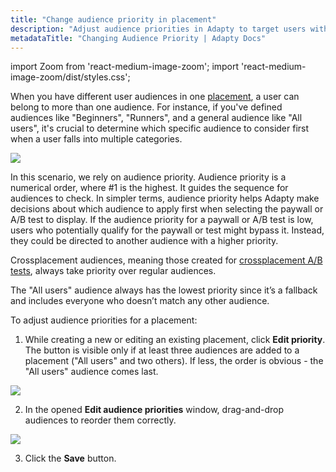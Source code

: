 ```yaml
---
title: "Change audience priority in placement"
description: "Adjust audience priorities in Adapty to target users with personalized offers."
metadataTitle: "Changing Audience Priority | Adapty Docs"
---
```


import Zoom from 'react-medium-image-zoom';
import 'react-medium-image-zoom/dist/styles.css';

When you have different user audiences in one [placement](placements), a user can belong to more than one audience. For instance, if you've defined audiences like "Beginners", "Runners", and a general audience like "All users", it's crucial to determine which specific audience to consider first when a user falls into multiple categories.

<Zoom>
  <img src={require('./img/afee54f-2.webp').default}
  style={{
    border: '1px solid #727272', /* border width and color */
    width: '700px', /* image width */
    display: 'block', /* for alignment */
    margin: '0 auto' /* center alignment */
  }}
/>
</Zoom>

In this scenario, we rely on audience priority. Audience priority is a numerical order, where #1 is the highest. It guides the sequence for audiences to check. In simpler terms, audience priority helps Adapty make decisions about which audience to apply first when selecting the paywall or A/B test to display. If the audience priority for a paywall or A/B test is low, users who potentially qualify for the paywall or test might bypass it. Instead, they could be directed to another audience with a higher priority.

Crossplacement audiences, meaning those created for [crossplacement A/B tests](ab-tests#ab-test-types), always take priority over regular audiences.

The "All users" audience always has the lowest priority since it’s a fallback and includes everyone who doesn’t match any other audience.

To adjust audience priorities for a placement:

1. While creating a new or editing an existing placement, click **Edit priority**. The button is visible only if at least three audiences are added to a placement ("All users" and two others). If less, the order is obvious - the "All users" audience comes last.

<Zoom>
  <img src={require('./img/edit-priority.webp').default}
  style={{
    border: '1px solid #727272', /* border width and color */
    width: '700px', /* image width */
    display: 'block', /* for alignment */
    margin: '0 auto' /* center alignment */
  }}
/>
</Zoom>



2. In the opened **Edit audience priorities** window, drag-and-drop audiences to reorder them correctly.

<Zoom>
  <img src={require('./img/reorder_audiences.webp').default}
  style={{
    border: '1px solid #727272', /* border width and color */
    width: '700px', /* image width */
    display: 'block', /* for alignment */
    margin: '0 auto' /* center alignment */
  }}
/>
</Zoom>

3. Click the **Save** button.